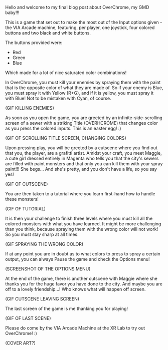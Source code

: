 Hello and welcome to my final blog post about OverChrome, my GMD baby!!!

This is a game that set out to make the most out of the Input options given - the VIA Arcade machine, featuring, per player, one joystick, four colored buttons and two black and white buttons.

The buttons provided were:
- Red
- Green
- Blue

Which made for a lot of nice saturated color combinations!

In OverChrome, you must kill your enemies by spraying them with the paint that is the opposite color of what they are made of. So if your enemy is Blue, you must spray it with Yellow (R+G), and if it is yellow, you must spray it with Blue! Not to be mistaken with Cyan, of course.

(GIF KILLING ENEMIES)

As soon as you open the game, you are greeted by an infinite-side-scrolling screen of a sewer with a striking Title (OVERHCROME) that changes color as you press the colored inputs. This is an easter egg! :)

(GIF OF SCROLLING TITLE SCREEN, CHANGING COLORS)

Upon pressing play, you will be greeted by a cutscene where you find out that you, the player, are a grafitti artist. Amidst your craft, you meet Maggie, a cute girl dressed entirely in Magenta who tells you that the city's sewers are filled with paint monsters and that only you can kill them with your spray paint!!! She begs... And she's pretty, and you don't have a life, so you say yes!

(GIF OF CUTSCENE)

You are then taken to a tutorial where you learn first-hand how to handle these monsters!

(GIF OF TUTORIAL)

It is then your challenge to finish three levels where you must kill all the colored monsters with what you have learned. It might be more challenging than you think, because spraying them with the wrong color will not work! So you must stay sharp at all times.

(GIF SPRAYING THE WRONG COLOR)

If at any point you are in doubt as to what colors to press to spray a certain output, you can always Pause the game and check the Options menu!

(SCREENSHOT OF THE OPTIONS MENU)

At the end of the game, there is another cutscene with Maggie where she thanks you for the huge favor you have done to the city. And maybe you are off to a lovely friendship...! Who knows what will happen off screen.

(GIF CUTSCENE LEAVING SCREEN)

The last screen of the game is me thanking you for playing!

(GIF OF LAST SCENE)

Please do come by the VIA Arcade Machine at the XR Lab to try out OverChrome! :)

(COVER ART?)